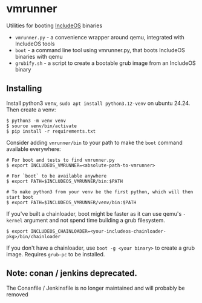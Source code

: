 # vmrunner
Utilities for booting [IncludeOS](https://github.com/includeos/includeos) binaries

- `vmrunner.py` - a convenience wrapper around qemu, integrated with IncludeOS tools
- `boot`        - a command line tool using vmrunner.py, that boots IncludeOS binaries with qemu
- `grubify.sh`  - a script to create a bootable grub image from an IncludeOS binary


## Installing
Install python3 venv, `sudo apt install python3.12-venv` on ubuntu 24.24. Then create a venv:
```
$ python3 -m venv venv
$ source venv/bin/activate
$ pip install -r requirements.txt
```
Consider adding `vmrunner/bin` to your path to make the `boot` command available everywhere:
```
# For boot and tests to find vmrunner.py
$ export INCLUDEOS_VMRUNNER=<absolute-path-to-vmrunner>

# For `boot` to be available anywhere
$ export PATH=$INCLUDEOS_VMRUNNER/bin:$PATH

# To make python3 from your venv be the first python, which will then start boot
$ export PATH=$INCLUDEOS_VMRUNNER/venv/bin:$PATH
```
If you've built a chainloader, boot might be faster as it can use qemu's `-kernel` argument and not spend time building a grub filesystem.
```
$ export INCLUDEOS_CHAINLOADER=<your-includeos-chainloader-pkg>/bin/chainloader
```
If you don't have a chainloader, use `boot -g <your binary>` to create a grub image. Requires `grub-pc` to be installed.

## Note: conan / jenkins deprecated.
The Conanfile / Jenkinsfile is no longer maintained and will probably be removed